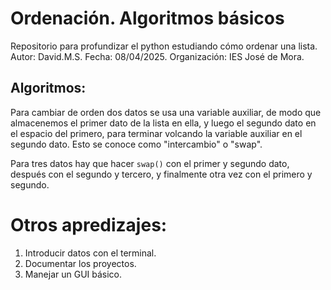 # Ordenación. Algoritmos básicos
Repositorio para profundizar el python estudiando cómo ordenar una lista.
Autor: David.M.S.
Fecha: 08/04/2025.
Organización: IES José de Mora.

## Algoritmos:
Para cambiar de orden dos datos se usa una variable auxiliar, de modo que almacenemos el primer dato de la lista en ella, y luego el segundo dato en el espacio del primero, para terminar volcando la variable auxiliar en el segundo dato. Esto se conoce como "intercambio" o "swap".

Para tres datos hay que hacer ```swap()``` con el primer y segundo dato, después con el segundo y tercero, y finalmente otra vez con el primero y segundo.

# Otros apredizajes:
1. Introducir datos con el terminal.
2. Documentar los proyectos.
3. Manejar un GUI básico.